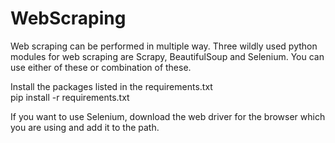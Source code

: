 # WebScraping

Web scraping can be performed in multiple way. Three wildly used python modules for web scraping are Scrapy, BeautifulSoup and Selenium.
You can use either of these or combination of these.

Install the packages listed in the requirements.txt   
pip install -r requirements.txt

If you want to use Selenium, download the web driver for the browser which you are using and add it to the path.
